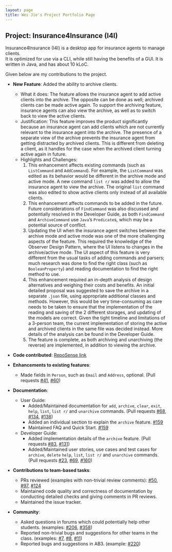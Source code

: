 ```yaml
---
layout: page
title: Wei Jie's Project Portfolio Page
---
```


## Project: Insurance4Insurance (I4I)

Insurance4Insurance (I4I) is a desktop app for insurance agents to manage clients.  
It is optimized for use via a CLI, while still having the benefits of a GUI. 
It is written in Java, and has about 10 kLoC.

Given below are my contributions to the project.

* **New Feature**: Added the ability to archive clients.
  * What it does: The feature allows the insurance agent to add active clients into the archive. The opposite can be done as well; archived clients can be made active again.
  To support the archiving feature, insurance agents can also view the archive, as well as to switch back to view the active clients.
  * Justification: This feature improves the product significantly because an insurance agent can add clients which are not currently relevant to the insurance agent into the archive.
  The presence of a separate view of the archive prevents the insurance agent from getting distracted by archived clients. This is different from deleting a client,
  as it handles for the case when the archived client turning active again in future.
  * Highlights and Challenges: 
    1. This enhancement affects existing commands (such as `ListCommand` and `AddCommand`).
    For example, the `ListCommand` was edited as its behavior would be different in the archive mode and active mode. 
    A new command `list r/` was added to allow the insurance agent to view the archive. The original `list` command was also edited to show active clients only instead of all available clients.
    2. This enhancement affects commands to be added in the future. 
    Future considerations of `FindCommand` was also discussed and potentially resolved in the Developer Guide, as both `FindCommand` and `ArchiveCommand` use `Java`’s `Predicate`s, which may
    be a potential source of conflict.
    3. Updating the UI when the insurance agent switches between the archive mode and active mode was one of the more challenging aspects of the feature.
    This required the knowledge of the Observer Design Pattern, where the UI listens to changes in the archive/active mode.
    The UI aspect of this feature is very different from the usual tasks of adding commands and parsers; much research was done to find the right class (such as `BooleanProperty`) and
    reading documentation to find the right method to use.
    4. This enhancement required an in-depth analysis of design alternatives and weighing their costs and benefits. 
    An initial detailed proposal was suggested to save the archive in a separate `.json` file, using appropriate additional classes and methods.
    However, this would be very time-consuming as care needs to be taken to ensure that the implementation of the reading and saving of the 2 different storages, and updating of the models are correct.
    Given the tight timeline and limitations of a 3-person team, the current implementation of storing the active and archived clients in the same file was decided instead.
    More details of the analysis can be found in the Developer Guide.
    5. The feature is complete, as both archiving and unarchiving (the reverse) are implemented, in addition to viewing the archive.
  
* **Code contributed**: [RepoSense link](https://nus-cs2103-ay2021s1.github.io/tp-dashboard/#breakdown=true&search=&sort=groupTitle&sortWithin=title&since=2020-08-14&timeframe=commit&mergegroup=&groupSelect=groupByRepos&checkedFileTypes=docs~functional-code~test-code~other&tabOpen=true&tabType=authorship&tabAuthor=WeiJie96&tabRepo=AY2021S1-CS2103-T16-2%2Ftp%5Bmaster%5D&authorshipIsMergeGroup=false&authorshipFileTypes=docs~functional-code~test-code~other)

* **Enhancements to existing features**:
  * Made fields in `Person`, such as `Email` and `Address`, optional.
  (Pull requests [\#41](https://github.com/AY2021S1-CS2103-T16-2/tp/pull/41), [\#60](https://github.com/AY2021S1-CS2103-T16-2/tp/pull/60))
  
* **Documentation**:
  * User Guide:
    * Added/Maintained documentation for `add`, `archive`, `clear`, `exit`,  `help`, `list`, `list r/` and `unarchive` commands.
      (Pull requests [\#68](https://github.com/AY2021S1-CS2103-T16-2/tp/pull/68),
      [\#134](https://github.com/AY2021S1-CS2103-T16-2/tp/pull/134), [\#138](https://github.com/AY2021S1-CS2103-T16-2/tp/pull/138))
    * Added an individual section to explain the `archive` feature. [\#159](https://github.com/AY2021S1-CS2103-T16-2/tp/pull/159)
    * Maintained FAQ and Quick Start. [\#159](https://github.com/AY2021S1-CS2103-T16-2/tp/pull/159)
  * Developer Guide:
    * Added implementation details of the `archive` feature.
    (Pull requests [\#83](https://github.com/AY2021S1-CS2103-T16-2/tp/pull/83), [\#131](https://github.com/AY2021S1-CS2103-T16-2/tp/pull/131))
    * Added/Maintained user stories, use cases and test cases for `archive`, `delete` `help`, `list`, `list r/` and `unarchive` commands. 
    (Pull requests [\#23](https://github.com/AY2021S1-CS2103-T16-2/tp/pull/23), 
    [\#69](https://github.com/AY2021S1-CS2103-T16-2/tp/pull/69), [\#160](https://github.com/AY2021S1-CS2103-T16-2/tp/pull/160))

* **Contributions to team-based tasks**:
  * PRs reviewed (examples with non-trivial review comments): 
  [\#50](https://github.com/AY2021S1-CS2103-T16-2/tp/pull/50), [\#97](https://github.com/AY2021S1-CS2103-T16-2/tp/pull/97), [\#124](https://github.com/AY2021S1-CS2103-T16-2/tp/pull/124)
  * Maintained code quality and correctness of documentation by conducting detailed checks and giving comments in PR reviews.
  * Maintained the issue tracker.
  
* **Community**:
  * Asked questions in forums which could potentially help other students. 
  (examples: [\#206](https://github.com/nus-cs2103-AY2021S1/forum/issues/206), [\#358](https://github.com/nus-cs2103-AY2021S1/forum/issues/358))
  * Reported non-trivial bugs and suggestions for other teams in the class. 
  (examples: [\#7](https://github.com/WeiJie96/ped/issues/7), [\#8](https://github.com/WeiJie96/ped/issues/8), [\#11](https://github.com/WeiJie96/ped/issues/11))
  * Reported bugs and suggestions in AB3. (example: [\#220](https://github.com/nus-cs2103-AY2021S1/forum/issues/220))
